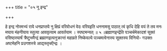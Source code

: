 +++
title = "०५ नू इन्द्र"

+++

हे इन्द्र नोस्मभ्यं राये धनप्राप्तये नु क्षिप्रं वरिवोधनं वेदः वरिवइति धननामसु पाठात् त्वं कृधि देहि वयं ते तव मनः मघाय मंहनीयाय स्तुत्या आववृत्याम आवर्तयाम । स्पष्टमन्यत् ॥ ५ ॥ब्रह्माणइन्द्रेति पञ्चर्चमेकादशं सूक्तं वसिष्ठस्यार्षं त्रैष्टुभमैन्द्रं ब्रह्माणइत्यनुक्रान्तं महाव्रते निष्केवल्ये पञ्चमत्वेनास्य सूक्तस्य विनियो- गउक्तः अष्टमेहनि प्रउगशस्त्रे आद्यस्तृचऎन्द्रः ।